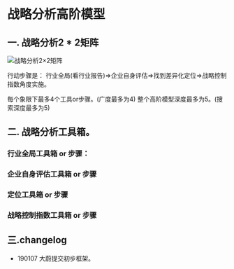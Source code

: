 # 战略分析高阶模型

## 一. 战略分析2 * 2矩阵

![战略分析2×2矩阵](https://camo.githubusercontent.com/c8894a06cbdf5527ab0ad4404d8ccfa2c2a4d2ef/68747470733a2f2f75706c6f61642d696d616765732e6a69616e7368752e696f2f75706c6f61645f696d616765732f31353431333532312d623362646533646463306636366566302e6a7065673f696d6167654d6f6772322f6175746f2d6f7269656e742f7374726970253743696d61676556696577322f322f772f31323430)

行动步骤是：
行业全局(看行业报告)=>企业自身评估=>找到差异化定位=>战略控制指数角度实施。

每个象限下最多4个工具or步骤。(广度最多为4)
整个高阶模型深度最多为5。(搜索深度最多为5)


## 二. 战略分析工具箱。

### 行业全局工具箱 or 步骤：

### 企业自身评估工具箱 or 步骤

### 定位工具箱 or 步骤

### 战略控制指数工具箱 or 步骤

## 三.changelog

- 190107 大蔚提交初步框架。


